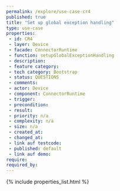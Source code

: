 ```yaml
---
permalink: /explore/use-case-cr4
published: true
title: "Set up global exception handling"
type: use-case
properties:
 - id: CR4
 - layer: Device
 - facade: ConnectorRuntime
 - function: setupGlobalExceptionHandling
 - description: 
 - feature category: 
 - tech category: Bootstrap
 - status: QUESTIONS
 - comments: 
 - actor: Device
 - component: ConnectorRuntime
 - trigger: 
 - precondition: 
 - result: 
 - priority: n/a
 - complexity: n/a
 - size: n/a
 - created_at: 
 - changed_at: 
 - link auf testcode: 
 - published: default
 - link auf demo: 
require:
required_by:
---
```

{% include properties_list.html %}
